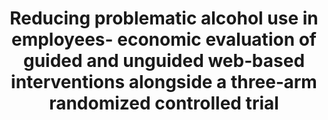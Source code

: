 --- 
abstract: '' 
authors: 
 - buntrock
 -  freund
 -  F Smit
 -  H Riper
 -  D Lehr
 -  L Boß
 -  M Berking
 -  admin
doi: '10.1111/add.15718' 
featured: false 
publication: '*Addiction*, NA' 
publication_short: '' 
publishDate: '2022-01-01' 
title: 'Reducing problematic alcohol use in employees- economic evaluation of guided and unguided web‐based interventions alongside a three‐arm randomized controlled trial' 
url_code: '' 
url_dataset: '' 
url_pdf: '' 
url_poster: '' 
url_project: '' 
url_slides: '' 
url_source: '' 
url_video: '' 
---